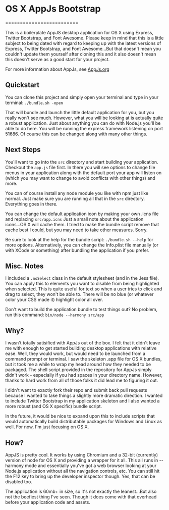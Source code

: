 # OS X AppJs Bootstrap
=========================

This is a boilerplate AppJS desktop application for OS X using Express, Twitter Bootstrap, and Font Awesome.
Please keep in mind that this is a little subject to being dated with regard to keeping up with the latest
versions of Express, Twitter Bootstrap, and Font Awesome...But that doesn't mean you couldn't update them
yourself after cloning this and it also doesn't mean this doesn't serve as a good start for your project.

For more information about AppJs, see [AppJs.org](http://www.appjs.org)

## Quickstart

You can clone this project and simply open your terminal and type in your terminal:
```./bundle.sh -open```

That will bundle and launch the little default application for you, but you really won't see much.
However, what you will be looking at is actually quite a robust application.
Just about anything you can do with Node.js you'll be able to do here. You will be running the
express framework listening on port 51686. Of course this can be changed along with many other things.

## Next Steps

You'll want to go into the ```src``` directory and start building your application.
Checkout the ```app.js``` file first. In there you will see options to change file menus in your
application along with the default port your app will listen on (which you may want to change to
avoid conflicts with other things) and more.

You can of course install any node module you like with npm just like normal. Just make sure
you are running all that in the ```src``` directory. Everything goes in there.

You can change the default application icon by making your own .icns file and replacing ```src/app.icns```
Just a small note about the application icons...OS X will cache them. I tried to make the bundle script
remove that cache best I could, but you may need to take other measures. Sorry.

Be sure to look at the help for the bundle script: ```./bundle.sh --help``` for more options.
Alternatively, you can change the Info.plist file manually (or with XCode or something) after
bundling the application if you prefer.

## Misc. Notes

I included a ```.noSelect``` class in the default stylesheet (and in the .less file). You can apply
this to elements you want to disable from being highlighted when selected. This is quite useful for text
so when a user tries to click and drag to select, they won't be able to. There will be no blue (or whatever
color your CSS made it) highlight color all over.

Don't want to build the application bundle to test things out? No problem, run this command:
```bin/node --harmony src/app```

## Why?

I wasn't totally satisified with AppJs out of the box. I felt that it didn't leave me with enough to
get started building desktop applications with relative ease. Well, they would work, but would need
to be launched from a command prompt or terminal. I saw the skeleton .app file for OS X bundles, but
it took me a while to wrap my head around how they needed to be packaged. The shell script provided
in the repository for AppJs simply didn't work - especially if you had spaces in your directory name.
However, thanks to hard work from all of those folks it did lead me to figuring it out.

I didn't want to exactly fork their repo and submit back pull requests because I wanted to take things
a slightly more dramatic direction. I wanted to include Twitter Bootstrap in my application skeleton
and I also wanted a more robust (and OS X specific) bundle script.

In the future, it would be nice to expand upon this to include scripts that would automatically
build distributable packages for Windows and Linux as well. For now, I'm just focusing on OS X.

## How?

AppJS is pretty cool. It works by using Chromium and a 32-bit (currently) version of node for OS X
and providing a wrapper for it all. This all runs in --harmony mode and essentially you've got
a web browser looking at your Node.js application without all the navigation controls, etc.
You can still hit the F12 key to bring up the developer inspector though.
Yes, that can be disabled too.

The application is 60mb+ in size, so it's not exactly the leanest...But also not the beefiest
thing I've seen. Though it does come with that overhead before your application code and assets.